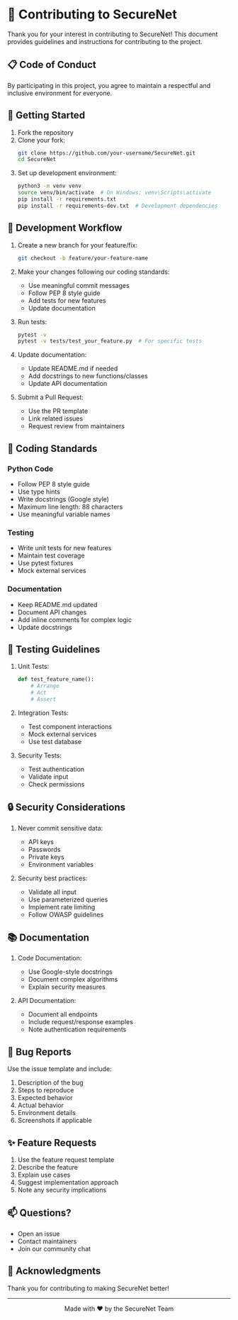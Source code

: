# 🤝 Contributing to SecureNet

Thank you for your interest in contributing to SecureNet! This document provides guidelines and instructions for contributing to the project.

## 📋 Code of Conduct

By participating in this project, you agree to maintain a respectful and inclusive environment for everyone.

## 🚀 Getting Started

1. Fork the repository
2. Clone your fork:
   ```bash
   git clone https://github.com/your-username/SecureNet.git
   cd SecureNet
   ```
3. Set up development environment:
   ```bash
   python3 -m venv venv
   source venv/bin/activate  # On Windows: venv\Scripts\activate
   pip install -r requirements.txt
   pip install -r requirements-dev.txt  # Development dependencies
   ```

## 🔧 Development Workflow

1. Create a new branch for your feature/fix:
   ```bash
   git checkout -b feature/your-feature-name
   ```

2. Make your changes following our coding standards:
   - Use meaningful commit messages
   - Follow PEP 8 style guide
   - Add tests for new features
   - Update documentation

3. Run tests:
   ```bash
   pytest -v
   pytest -v tests/test_your_feature.py  # For specific tests
   ```

4. Update documentation:
   - Update README.md if needed
   - Add docstrings to new functions/classes
   - Update API documentation

5. Submit a Pull Request:
   - Use the PR template
   - Link related issues
   - Request review from maintainers

## 📝 Coding Standards

### Python Code
- Follow PEP 8 style guide
- Use type hints
- Write docstrings (Google style)
- Maximum line length: 88 characters
- Use meaningful variable names

### Testing
- Write unit tests for new features
- Maintain test coverage
- Use pytest fixtures
- Mock external services

### Documentation
- Keep README.md updated
- Document API changes
- Add inline comments for complex logic
- Update docstrings

## 🧪 Testing Guidelines

1. Unit Tests:
   ```python
   def test_feature_name():
       # Arrange
       # Act
       # Assert
   ```

2. Integration Tests:
   - Test component interactions
   - Mock external services
   - Use test database

3. Security Tests:
   - Test authentication
   - Validate input
   - Check permissions

## 🔒 Security Considerations

1. Never commit sensitive data:
   - API keys
   - Passwords
   - Private keys
   - Environment variables

2. Security best practices:
   - Validate all input
   - Use parameterized queries
   - Implement rate limiting
   - Follow OWASP guidelines

## 📚 Documentation

1. Code Documentation:
   - Use Google-style docstrings
   - Document complex algorithms
   - Explain security measures

2. API Documentation:
   - Document all endpoints
   - Include request/response examples
   - Note authentication requirements

## 🐛 Bug Reports

Use the issue template and include:
1. Description of the bug
2. Steps to reproduce
3. Expected behavior
4. Actual behavior
5. Environment details
6. Screenshots if applicable

## ✨ Feature Requests

1. Use the feature request template
2. Describe the feature
3. Explain use cases
4. Suggest implementation approach
5. Note any security implications

## 📫 Questions?

- Open an issue
- Contact maintainers
- Join our community chat

## 🙏 Acknowledgments

Thank you for contributing to making SecureNet better!

---

<div align="center">
Made with ❤️ by the SecureNet Team
</div>
